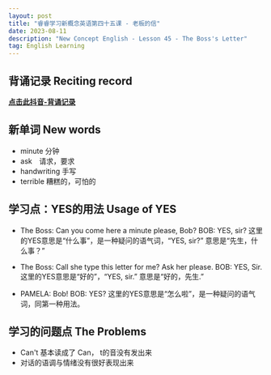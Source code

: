 ```yaml
---
layout: post
title: "睿睿学习新概念英语第四十五课 - 老板的信"
date: 2023-08-11 
description: "New Concept English - Lesson 45 - The Boss's Letter"
tag: English Learning
---   
```


## 背诵记录 Reciting record

<a href="https://v.douyin.com/ieRsn1uw/"><b>点击此抖音-背诵记录</b></a>

## 新单词 New words
- minute 分钟
- ask　请求，要求
- handwriting 手写
- terrible 糟糕的，可怕的

## 学习点：YES的用法 Usage of YES
- The Boss: Can you come here a minute please, Bob? 
  BOB:      YES, sir? 
  这里的YES意思是“什么事”，是一种疑问的语气词，“YES, sir?” 意思是“先生，什么事？”

- The Boss: Call she type this letter for me? Ask her please.
  BOB:      YES, Sir.
  这里的YES意思是“好的”，“YES, sir.” 意思是“好的，先生.”

- PAMELA: Bob!
  BOB:    YES?
  这里的YES意思是“怎么啦”，是一种疑问的语气词，同第一种用法。

## 学习的问题点 The Problems 
- Can't 基本读成了 Can， t的音没有发出来
- 对话的语调与情绪没有很好表现出来




